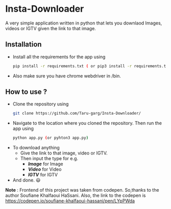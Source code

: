 # Insta-Downloader
A very simple application written in python that lets you downlaod Images, videos or IGTV given the link to that image.


## Installation
- Install all the requirements for the app using 
  ```sh
  pip install -r requirements.txt ( or pip3 install -r requirements.txt)
  ```
- Also make sure you have chrome webdriver in /bin.

## How to use ?
- Clone the repository using
  ```sh
  git clone https://github.com/Taru-garg/Insta-Downloader/
  ```
 - Navigate to the location where you cloned the repository. Then run the app using
   ```sh
   python app.py (or pyhton3 app.py)
   ```
  - To download anything
    - Give the link to that image, video or IGTV.
    - Then input the type for e.g.
      - **_Image_** for Image
      - **_Video_** for Video
      - **_IGTV_** for IGTV
  - And done. :smiley:    


**Note** : Frontend of this project was taken from codepen. So,thanks to the  author Soufiane Khalfaoui HaSsani. Also, the link to the codepen is  https://codepen.io/soufiane-khalfaoui-hassani/pen/LYpPWda
